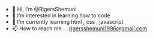 - 👋 Hi, I’m @RigersShemuni
- 👀 I’m interested in learning how to code
- 🌱 I’m currently learning html , css , javascript
- 📫 How to reach me ... rigersshemuni1996@gmail.com

<!---
RigersShemuni/RigersShemuni is a ✨ special ✨ repository because its `README.md` (this file) appears on your GitHub profile.
You can click the Preview link to take a look at your changes.
--->
